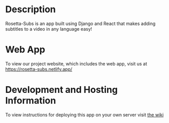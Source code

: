 # Description
Rosetta-Subs is an app built using Django and React that makes adding subtitles to a video in any language easy!


# Web App
To view our project website, which includes the web app, visit us at https://rosetta-subs.netlify.app/


# Development and Hosting Information
To view instructions for deploying this app on your own server visit [the wiki](https://github.com/NoahZielke/Subtitle-Generator-cs495/wiki)